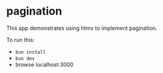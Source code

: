 # pagination

This app demonstrates using htmx to implement pagination.

To run this:

- `bun install`
- `bun dev`
- browse localhost:3000
